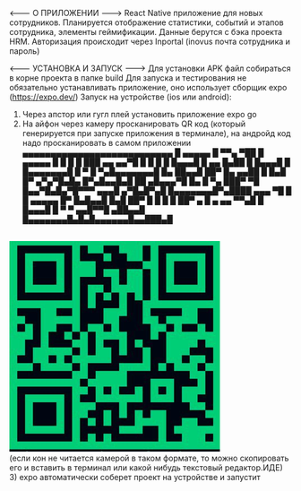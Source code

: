 <--- О ПРИЛОЖЕНИИ --->
React Native приложение для новых сотрудников.
Планируется отображение статистики, событий и этапов сотрудника, элементы геймификации.
Данные берутся с бэка проекта HRM.
Авторизация происходит через Inportal (inovus почта сотрудника и пароль)

<--- УСТАНОВКА И ЗАПУСК --->
Для установки APK файл собираться в корне проекта в папке build
Для запуска и тестирования не обязательно устанавливать приложение, оно использует сборщик expo (https://expo.dev/)
Запуск на устройстве (ios или android):
1) Через апстор или гугл плей установить приложение expo go
2) На айфон через камеру просканировать QR код (который генерируется при запуске приложения в терминале), на андройд код надо просканировать в самом приложении
▄▄▄▄▄▄▄▄▄▄▄▄▄▄▄▄▄▄▄▄▄▄▄▄▄▄▄
█ ▄▄▄▄▄ █ ▀▀▄ ▀██ █ ▄▄▄▄▄ █
█ █   █ ███ ▄▄ ▄▄▀█ █   █ █
█ █▄▄▄█ █ ▄▄ █▄██ █ █▄▄▄█ █
█▄▄▄▄▄▄▄█ █ ▀ █ ▀▄█▄▄▄▄▄▄▄█
█▄  ██▄▄█   ██▀  █▄ ▄▄██  █
█▄█ █▀ ▄▀▄▀█▄█▄   █▀▄█▄▄█▄█
██ ▄█▄▄▄▀█ █▄ █ ▀▄  ███▀ ▀█
█▄▄▀█▄█▄▀█▀▀▀ ▄▄▄█ ▄▀█▄█▀▄█
█▄▄▄▄▄▄▄█▀▄████   ▄▄▄  ▀█ █
█ ▄▄▄▄▄ █▀ █▄█▄▄█ █▄█ ██▀ █
█ █   █ ██▀ ▄ █ ▄ ▄▄   ▀▀▄█
█ █▄▄▄█ █ ▀ ▀ ▄▄█▀▀█ ▄██▄▄█
█▄▄▄▄▄▄▄█▄█▄█▄▄▄▄▄▄█▄▄███▄█
<br/>
<img src="./assets/qr.jpg">
<br/>
(если кон не читается камерой в таком формате, то можно скопировать его и вставить в терминал или какой нибудь текстовый редактор.ИДЕ)
3) expo автоматически соберет проект на устройстве и запустит